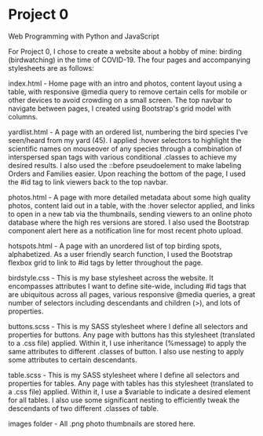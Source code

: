 # Project 0

Web Programming with Python and JavaScript

For Project 0, I chose to create a website about a hobby of mine: birding (birdwatching) in the time of COVID-19. The four pages and accompanying stylesheets are as follows:

index.html - Home page with an intro and photos, content layout using a table, with responsive @media query to remove certain cells for mobile or other devices to avoid crowding on a small screen. The top navbar to navigate between pages, I created using Bootstrap's grid model with columns.

yardlist.html - A page with an ordered list, numbering the bird species I've seen/heard from my yard (45). I  applied :hover selectors to highlight the scientific names on mouseover of any species through a combination of interspersed span tags with various conditional .classes to achieve my desired results. I also used the ::before pseudoelement to make labeling Orders and Families easier. Upon reaching the bottom of the page, I used the #id tag to link viewers back to the top navbar.

photos.html - A page with more detailed metadata about some high quality photos, content laid out in a table, with the :hover selector applied, and links to open in a new tab via the thumbnails, sending viewers to an online photo database where the high res versions are stored. I also used the Bootstrap component alert here as a notification line for most recent photo upload.

hotspots.html - A page with an unordered list of top birding spots, alphabetized. As a user friendly search function, I used the Bootstrap flexbox grid to link to #id tags by letter throughout the page.

birdstyle.css - This is my base stylesheet across the website. It encompasses attributes I want to define site-wide, including #id tags that are ubiquitous across all pages, various responsive @media queries, a great number of selectors including descendants and children (>), and lots of properties.

buttons.scss - This is my SASS stylesheet where I define all selectors and properties for buttons. Any page with buttons has this stylesheet (translated to a .css file) applied. Within it, I use inheritance (%message) to apply the same attributes to different .classes of button. I also use nesting to apply some attributes to certain descendants.

table.scss - This is my SASS stylesheet where I define all selectors and properties for tables. Any page with tables has this stylesheet (translated to a .css file) applied. Within it, I use a $variable to indicate a desired element for all tables. I also use some significant nesting to efficiently tweak the descendants of two different .classes of table.

images folder - All .png photo thumbnails are stored here.
